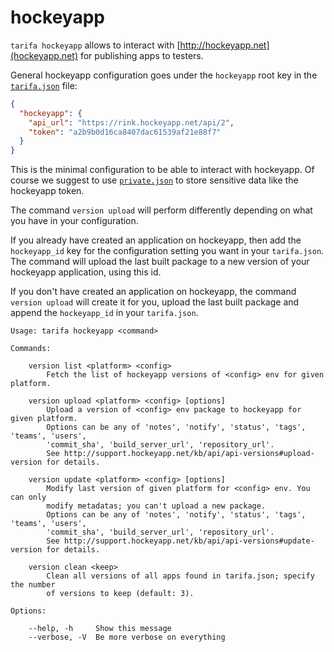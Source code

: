 # hockeyapp

`tarifa hockeyapp` allows to interact with [http://hockeyapp.net](hockeyapp.net) for publishing apps to testers.

General hockeyapp configuration goes under the `hockeyapp` root key in the [`tarifa.json`](../project/index.md#tarifajson-and-privatejson) file:

``` json
{
  "hockeyapp": {
    "api_url": "https://rink.hockeyapp.net/api/2",
    "token": "a2b9b0d16ca8407dac61539af21e88f7"
  }
}
```

This is the minimal configuration to be able to interact with hockeyapp. Of course we suggest to use [`private.json`](../project/index.md#tarifajson-and-privatejson) to store sensitive data like the hockeyapp token.

The command `version upload` will perform differently depending on what you have in your configuration.

If you already have created an application on hockeyapp, then add the `hockeyapp_id` key for the configuration setting you want in your `tarifa.json`. The command will upload the last built package to a new version of your hockeyapp application, using this id.

If you don't have created an application on hockeyapp, the command `version upload` will create it for you, upload the last built package and append the `hockeyapp_id` in your `tarifa.json`.


```
Usage: tarifa hockeyapp <command>

Commands:

    version list <platform> <config>
        Fetch the list of hockeyapp versions of <config> env for given platform.

    version upload <platform> <config> [options]
        Upload a version of <config> env package to hockeyapp for given platform.
        Options can be any of 'notes', 'notify', 'status', 'tags', 'teams', 'users',
        'commit_sha', 'build_server_url', 'repository_url'.
        See http://support.hockeyapp.net/kb/api/api-versions#upload-version for details.

    version update <platform> <config> [options]
        Modify last version of given platform for <config> env. You can only
        modify metadatas; you can't upload a new package.
        Options can be any of 'notes', 'notify', 'status', 'tags', 'teams', 'users',
        'commit_sha', 'build_server_url', 'repository_url'.
        See http://support.hockeyapp.net/kb/api/api-versions#update-version for details.

    version clean <keep>
        Clean all versions of all apps found in tarifa.json; specify the number
        of versions to keep (default: 3).

Options:

    --help, -h     Show this message
    --verbose, -V  Be more verbose on everything
```
